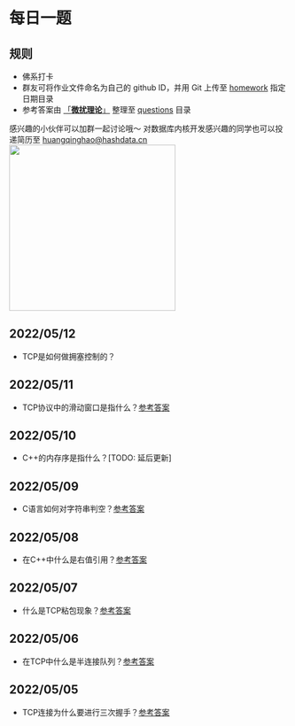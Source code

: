 # 每日一题
## 规则
- 佛系打卡
- 群友可将作业文件命名为自己的 github ID，并用 Git 上传至 [homework](https://github.com/wfnuser/Algorithms/tree/main/Interview/Fundamental/homework) 指定日期目录
- 参考答案由 [「**微扰理论**」](https://github.com/wfnuser) 整理至 [questions](https://github.com/wfnuser/Algorithms/tree/main/Interview/Fundamental/questions) 目录

感兴趣的小伙伴可以加群一起讨论哦～
对数据库内核开发感兴趣的同学也可以投递简历至 huangqinghao@hashdata.cn
<img src="https://user-images.githubusercontent.com/8191686/166963093-9fa5abac-e6e9-49ed-82a4-7f021a4218d4.png" width = "300"/>


## 2022/05/12
- TCP是如何做拥塞控制的？
## 2022/05/11
- TCP协议中的滑动窗口是指什么？[参考答案](/Interview/Fundamental/questions/network/TCP常考问题汇总.md#TCP协议中的滑动窗口是指什么？)
## 2022/05/10
- C++的内存序是指什么？[TODO: 延后更新]
## 2022/05/09
- C语言如何对字符串判空？[参考答案](/Interview/Fundamental/questions/c/C语言常考问题汇总.md#C语言如何对字符串判空？)
## 2022/05/08
- 在C++中什么是右值引用？[参考答案](/Interview/Fundamental/questions/c++/C++常考问题汇总.md#在C++中什么是右值引用？)
## 2022/05/07
- 什么是TCP粘包现象？[参考答案](/Interview/Fundamental/questions/network/TCP常考问题汇总.md#什么是TCP粘包现象？)
## 2022/05/06
- 在TCP中什么是半连接队列？[参考答案](/Interview/Fundamental/questions/network/TCP常考问题汇总.md#在TCP中什么是半连接队列？)
## 2022/05/05
- TCP连接为什么要进行三次握手？[参考答案](/Interview/Fundamental/questions/network/TCP常考问题汇总.md#TCP连接为什么要进行三次握手？)